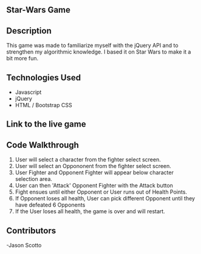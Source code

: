 ## Star-Wars Game

## Description
This game was made to familiarize myself with the jQuery API and to strengthen my algorithmic knowledge. 
I based it on Star Wars to make it a bit more fun.

## Technologies Used
- Javascript
- jQuery
- HTML / Bootstrap CSS

## Link to the live game

## Code Walkthrough
1. User will select a character from the fighter select screen.
2. User will select an Oppononent from the fighter select screen.
3. User Fighter and Opponent Fighter will appear below character selection area.
4. User can then 'Attack' Opponent Fighter with the Attack button
5. Fight ensues until either Opponent or User runs out of Health Points.
6. If Opponent loses all health, User can pick different Opponent until they have defeated 6 Opponents
7. If the User loses all health, the game is over and will restart.

## Contributors
-Jason Scotto
